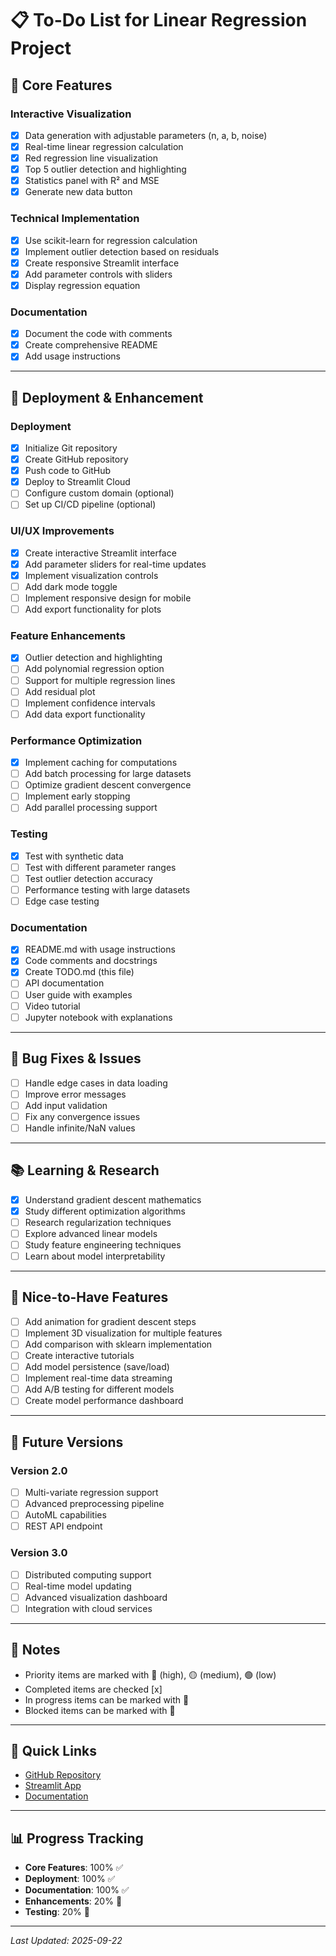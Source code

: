 # 📋 To-Do List for Linear Regression Project

## 🎯 Core Features
### Interactive Visualization
- [x] Data generation with adjustable parameters (n, a, b, noise)
- [x] Real-time linear regression calculation
- [x] Red regression line visualization
- [x] Top 5 outlier detection and highlighting
- [x] Statistics panel with R² and MSE
- [x] Generate new data button

### Technical Implementation
- [x] Use scikit-learn for regression calculation
- [x] Implement outlier detection based on residuals
- [x] Create responsive Streamlit interface
- [x] Add parameter controls with sliders
- [x] Display regression equation

### Documentation
- [x] Document the code with comments
- [x] Create comprehensive README
- [x] Add usage instructions

---

## 🚀 Deployment & Enhancement
### Deployment
- [x] Initialize Git repository
- [x] Create GitHub repository
- [x] Push code to GitHub
- [x] Deploy to Streamlit Cloud
- [ ] Configure custom domain (optional)
- [ ] Set up CI/CD pipeline (optional)

### UI/UX Improvements
- [x] Create interactive Streamlit interface
- [x] Add parameter sliders for real-time updates
- [x] Implement visualization controls
- [ ] Add dark mode toggle
- [ ] Implement responsive design for mobile
- [ ] Add export functionality for plots

### Feature Enhancements
- [x] Outlier detection and highlighting
- [ ] Add polynomial regression option
- [ ] Support for multiple regression lines
- [ ] Add residual plot
- [ ] Implement confidence intervals
- [ ] Add data export functionality

### Performance Optimization
- [x] Implement caching for computations
- [ ] Add batch processing for large datasets
- [ ] Optimize gradient descent convergence
- [ ] Implement early stopping
- [ ] Add parallel processing support

### Testing
- [x] Test with synthetic data
- [ ] Test with different parameter ranges
- [ ] Test outlier detection accuracy
- [ ] Performance testing with large datasets
- [ ] Edge case testing

### Documentation
- [x] README.md with usage instructions
- [x] Code comments and docstrings
- [x] Create TODO.md (this file)
- [ ] API documentation
- [ ] User guide with examples
- [ ] Video tutorial
- [ ] Jupyter notebook with explanations

---

## 🐛 Bug Fixes & Issues
- [ ] Handle edge cases in data loading
- [ ] Improve error messages
- [ ] Add input validation
- [ ] Fix any convergence issues
- [ ] Handle infinite/NaN values

---

## 📚 Learning & Research
- [x] Understand gradient descent mathematics
- [x] Study different optimization algorithms
- [ ] Research regularization techniques
- [ ] Explore advanced linear models
- [ ] Study feature engineering techniques
- [ ] Learn about model interpretability

---

## 🎨 Nice-to-Have Features
- [ ] Add animation for gradient descent steps
- [ ] Implement 3D visualization for multiple features
- [ ] Add comparison with sklearn implementation
- [ ] Create interactive tutorials
- [ ] Add model persistence (save/load)
- [ ] Implement real-time data streaming
- [ ] Add A/B testing for different models
- [ ] Create model performance dashboard

---

## 📅 Future Versions

### Version 2.0
- [ ] Multi-variate regression support
- [ ] Advanced preprocessing pipeline
- [ ] AutoML capabilities
- [ ] REST API endpoint

### Version 3.0
- [ ] Distributed computing support
- [ ] Real-time model updating
- [ ] Advanced visualization dashboard
- [ ] Integration with cloud services

---

## 📝 Notes
- Priority items are marked with 🔴 (high), 🟡 (medium), 🟢 (low)
- Completed items are checked [x]
- In progress items can be marked with 🔄
- Blocked items can be marked with 🚫

---

## 🔗 Quick Links
- [GitHub Repository](https://github.com/amberliangtesol/hw1-1-linear-regression)
- [Streamlit App](https://share.streamlit.io/)
- [Documentation](./README.md)

---

## 📊 Progress Tracking
- **Core Features**: 100% ✅
- **Deployment**: 100% ✅
- **Documentation**: 100% ✅
- **Enhancements**: 20% 🔄
- **Testing**: 20% 📝

---

*Last Updated: 2025-09-22*